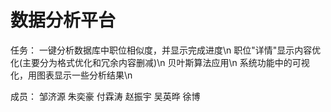 # 数据分析平台

任务：
一键分析数据库中职位相似度，并显示完成进度\n
职位"详情"显示内容优化(主要分为格式优化和冗余内容删减)\n
贝叶斯算法应用\n
系统功能中的可视化，用图表显示一些分析结果\n

成员：
邹济源
朱奕豪
付霖涛
赵振宇
吴英晔
徐博


